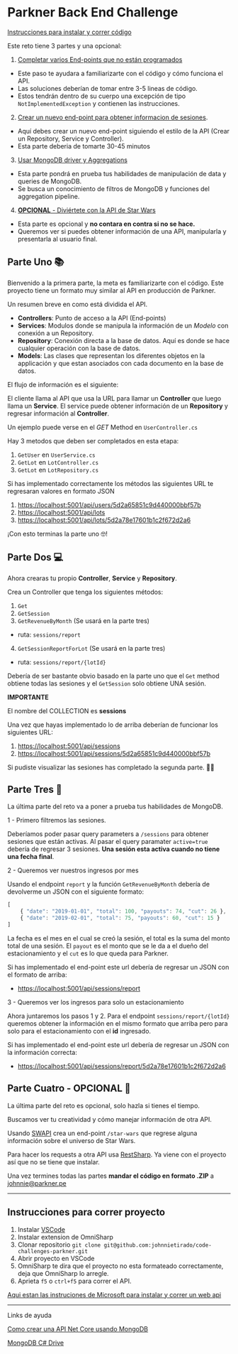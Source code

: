 # Parkner Back End Challenge

[Instrucciones para instalar y correr código](#Instrucciones-para-correr-proyecto)

Este reto tiene 3 partes y una opcional:

1. [Completar varios End-points que no están programados](#parte-uno)
  - Este paso te ayudara a familiarizarte con el código y cómo funciona el API.
  - Las soluciones deberían de tomar entre 3-5 lineas de código.
  - Estos tendrán dentro de su cuerpo una excepción de tipo `NotImplementedException` y contienen las instrucciones.
  
2. [Crear un nuevo end-point para obtener informacion de sesiones](#parte-dos).
  - Aquí debes crear un nuevo end-point siguiendo el estilo de la API (Crear un Repository, Service y Controller).
  - Esta parte deberia de tomarte 30-45 minutos
  
3. [Usar MongoDB driver y Aggregations](#parte-tres)
  - Esta parte pondrá en prueba tus habilidades de manipulación de data y queries de MongoDB.
  - Se busca un conocimiento de filtros de MongoDB y funciones del aggregation pipeline.
  
4. [**OPCIONAL** - Diviértete con la API de Star Wars](#parte-cuatro)
  - Esta parte es opcional y **no contara en contra si no se hace.**
  - Queremos ver si puedes obtener información de una API, manipularla y presentarla al usuario final. 
  
## Parte Uno 📚

Bienvenido a la primera parte, la meta es familiarizarte con el código. Este proyecto tiene un formato muy similar al API en producción de Parkner.

Un resumen breve en como está dividida el API.
  - **Controllers**: Punto de acceso a la API (End-points)
  - **Services**: Modulos donde se manipula la información de un *Modelo* con conexión a un Repository.
  - **Repository**: Conexión directa a la base de datos. Aquí es donde se hace cualquier operación con la base de datos.
  - **Models**: Las clases que representan los diferentes objetos en la applicación y que estan asociados con cada documento en la base de datos.
  
El flujo de información es el siguiente:

El cliente llama al API que usa la URL para llamar un **Controller** que luego llama un **Service**. El service puede obtener información de un **Repository** y regresar información al **Controller**.

Un ejemplo puede verse en el *GET* Method en `UserController.cs`

Hay 3 metodos que deben ser completados en esta etapa:

1. `GetUser` en `UserService.cs`
2. `GetLot` en `LotController.cs`
2. `GetLot` en `LotRepository.cs`

Si has implementado correctamente los métodos las siguientes URL te regresaran valores en formato JSON

1. [https://localhost:5001/api/users/5d2a65851c9d440000bbf57b](https://localhost:5001/api/users/5d2a65851c9d440000bbf57b)
2. [https://localhost:5001/api/lots](https://localhost:5001/api/lots)
3. [https://localhost:5001/api/lots/5d2a78e17601b1c2f672d2a6](https://localhost:5001/api/lots/5d2a78e17601b1c2f672d2a6)

¡Con esto terminas la parte uno 🤓!

## Parte Dos 💻

Ahora crearas tu propio **Controller**, **Service** y **Repository**.

Crea un Controller que tenga los siguientes métodos:

1. `Get`
2. `GetSession`
3. `GetRevenueByMonth` (Se usará en la parte tres)
  - ruta: `sessions/report`
4. `GetSessionReportForLot` (Se usará en la parte tres)
  - ruta: `sessions/report/{lotId}`

Debería de ser bastante obvio basado en la parte uno que el `Get` method obtiene todas las sesiones y el `GetSession` solo obtiene UNA sesión.

**IMPORTANTE**

El nombre del COLLECTION es **sessions**

Una vez que hayas implementado lo de arriba deberían de funcionar los siguientes URL:

1. [https://localhost:5001/api/sessions](https://localhost:5001/api/sessions)
2. [https://localhost:5001/api/sessions/5d2a65851c9d440000bbf57b](https://localhost:5001/api/sessions/5d2a65851c9d440000bbf57b)

Si pudiste visualizar las sesiones has completado la segunda parte. 🙌🏼

## Parte Tres 📐

La última parte del reto va a poner a prueba tus habilidades de MongoDB.

1 - Primero filtremos las sesiones. 

Deberíamos poder pasar query parameters a `/sessions` para obtener sesiones que están activas. Al pasar el query paramater `active=true` debería de regresar 3 sesiones. **Una sesión esta activa cuando no tiene una fecha final**.

2 - Queremos ver nuestros ingresos por mes

Usando el endpoint `report` y la función `GetRevenueByMonth` debería de devolverme un JSON con el siguiente formato:

``` js
[
    { "date": "2019-01-01", "total": 100, "payouts": 74, "cut": 26 },
    { "date": "2019-02-01", "total": 75, "payouts": 60, "cut": 15 }
]
```

La fecha es el mes en el cual se creó la sesión, el total es la suma del monto total de una sesión. El `payout` es el monto que se le da a el dueño del estacionamiento y el `cut` es lo que queda para Parkner.

Si has implementado el end-point este url debería de regresar un JSON con el formato de arriba:

* [https://localhost:5001/api/sessions/report](https://localhost:5001/api/sessions/report)

3 - Queremos ver los ingresos para solo un estacionamiento

Ahora juntaremos los pasos 1 y 2. Para el endpoint `sessions/report/{lotId}` queremos obtener la información en el mismo formato que arriba pero para solo para el estacionamiento con el **id** ingresado.

Si has implementado el end-point este url debería de regresar un JSON con la información correcta:

* [https://localhost:5001/api/sessions/report/5d2a78e17601b1c2f672d2a6](https://localhost:5001/api/sessions/report/5d2a78e17601b1c2f672d2a6)

## Parte Cuatro - OPCIONAL 🚀

La última parte del reto es opcional, solo hazla si tienes el tiempo. 

Buscamos ver tu creatividad y cómo manejar información de otra API.

Usando [SWAPI](https://swapi.co/) crea un end-point `/star-wars` que regrese alguna información sobre el universo de Star Wars.

Para hacer los requests a otra API usa [RestSharp](http://restsharp.org/). Ya viene con el proyecto así que no se tiene que instalar.

Una vez termines todas las partes **mandar el código en formato .ZIP** a [johnnie@parkner.pe](mailto:johnnie@parkner.pe)

---
## Instrucciones para correr proyecto

1. Instalar [VSCode](https://code.visualstudio.com/)
2. Instalar extension de OmniSharp
3. Clonar repositorio `git clone git@github.com:johnnietirado/code-challenges-parkner.git`
4. Abrir proyecto en VSCode
5. OmniSharp te dira que el proyecto no esta formateado correctamente, deja que OmniSharp lo arregle.
6. Aprieta `f5` o `ctrl+f5` para correr el API.

[Aqui estan las instruciones de Microsoft para instalar y correr un web api](https://docs.microsoft.com/en-us/aspnet/core/tutorials/first-web-api?view=aspnetcore-2.2&tabs=visual-studio-code)

---
Links de ayuda

[Como crear una API Net Core usando MongoDB](https://docs.microsoft.com/en-us/aspnet/core/tutorials/first-mongo-app?view=aspnetcore-2.2&tabs=visual-studio-code)

[MongoDB C# Drive](http://mongodb.github.io/mongo-csharp-driver/2.8/getting_started/)
